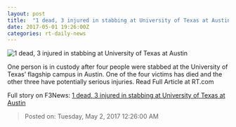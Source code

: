 ```yaml
---
layout: post
title:  "1 dead, 3 injured in stabbing at University of Texas at Austin"
date: 2017-05-01 19:26:00Z
categories: rt-daily-news
---
```


![1 dead, 3 injured in stabbing at University of Texas at Austin](https://cdn.rt.com/files/2017.05/article/59078f90c4618881458b46a6.jpg)

One person is in custody after four people were stabbed at the University of Texas’ flagship campus in Austin. One of the four victims has died and the other three have potentially serious injuries. Read Full Article at RT.com


Full story on F3News: [1 dead, 3 injured in stabbing at University of Texas at Austin](http://www.f3nws.com/n/CeSqQE)

> Posted on: Tuesday, May 2, 2017 12:26:00 AM
